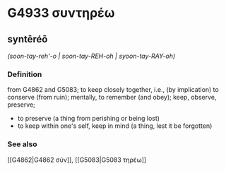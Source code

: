 # G4933 συντηρέω

## syntēréō

_(soon-tay-reh'-o | soon-tay-REH-oh | syoon-tay-RAY-oh)_

### Definition

from G4862 and G5083; to keep closely together, i.e., (by implication) to conserve (from ruin); mentally, to remember (and obey); keep, observe, preserve; 

- to preserve (a thing from perishing or being lost)
- to keep within one's self, keep in mind (a thing, lest it be forgotten)

### See also

[[G4862|G4862 σύν]], [[G5083|G5083 τηρέω]]
